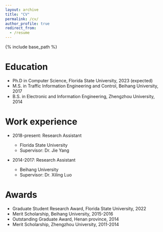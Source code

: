 ```yaml
---
layout: archive
title: "CV"
permalink: /cv/
author_profile: true
redirect_from:
  - /resume
---
```


{% include base_path %}

Education
======
* Ph.D in Computer Science, Florida State University, 2023 (expected)
* M.S. in Traffic Information Engineering and Control, Beihang University, 2017
* B.S. in Electronic and Information Engineering, Zhengzhou University, 2014

Work experience
======
* 2018-present: Research Assistant
  * Florida State University
  * Supervisor: Dr. Jie Yang

* 2014-2017: Research Assistant
  * Beihang University
  * Supervisor: Dr. Xiling Luo
  
Awards
======
* Graduate Student Research Award, Florida State University, 2022
* Merit Scholarship, Beihang University, 2015-2016
* Outstanding Graduate Award, Henan province, 2014
* Merit Scholarship, Zhengzhou University, 2011-2014
